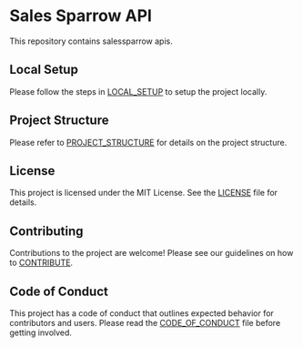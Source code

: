 # Sales Sparrow API

This repository contains salessparrow apis.

## Local Setup
Please follow the steps in [LOCAL_SETUP](LOCAL_SETUP.md) to setup the project locally.

## Project Structure
Please refer to [PROJECT_STRUCTURE](PROJECT_STRUCTURE.md) for details on the project structure.

## License

This project is licensed under the MIT License. See the [LICENSE](LICENSE) file for details.

## Contributing
Contributions to the project are welcome! Please see our guidelines on how to [CONTRIBUTE](CONTRIBUTING.md).

## Code of Conduct
This project has a code of conduct that outlines expected behavior for contributors and users. Please read the [CODE_OF_CONDUCT](CODE_OF_CONDUCT.md) file before getting involved.